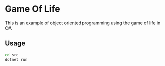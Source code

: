 # Game Of Life

This is an example of object oriented programming using the game of life in C#.

## Usage

```bash
cd src
dotnet run
```